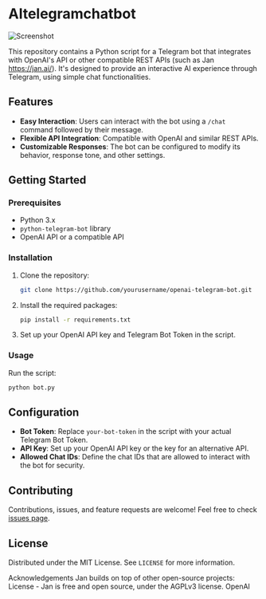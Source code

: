 # AItelegramchatbot

![Screenshot](https://github.com/tj31moll/AItelegramchatbot/assets/91799649/a6a7031e-014e-4a07-96b3-b460b4b1a9f5)

This repository contains a Python script for a Telegram bot that integrates with OpenAI's API or other compatible REST APIs (such as Jan https://jan.ai/). It's designed to provide an interactive AI experience through Telegram, using simple chat functionalities.

## Features

- **Easy Interaction**: Users can interact with the bot using a `/chat` command followed by their message.
- **Flexible API Integration**: Compatible with OpenAI and similar REST APIs.
- **Customizable Responses**: The bot can be configured to modify its behavior, response tone, and other settings.

## Getting Started

### Prerequisites

- Python 3.x
- `python-telegram-bot` library
- OpenAI API or a compatible API

### Installation

1. Clone the repository:
   ```bash
   git clone https://github.com/yourusername/openai-telegram-bot.git
   ```

2. Install the required packages:
   ```bash
   pip install -r requirements.txt
   ```

3. Set up your OpenAI API key and Telegram Bot Token in the script.

### Usage

Run the script:
```bash
python bot.py
```

## Configuration

- **Bot Token**: Replace `your-bot-token` in the script with your actual Telegram Bot Token.
- **API Key**: Set up your OpenAI API key or the key for an alternative API.
- **Allowed Chat IDs**: Define the chat IDs that are allowed to interact with the bot for security.

## Contributing

Contributions, issues, and feature requests are welcome! Feel free to check [issues page](link-to-issues-page).

## License

Distributed under the MIT License. See `LICENSE` for more information.



Acknowledgements
Jan builds on top of other open-source projects: License - Jan is free and open source, under the AGPLv3 license.
OpenAI
